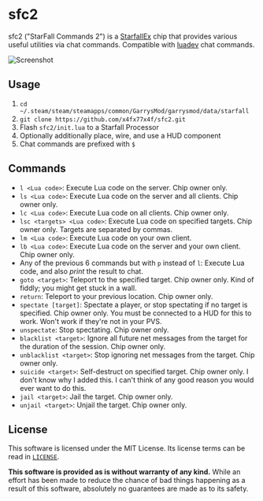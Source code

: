 # sfc2
sfc2 ("StarFall Commands 2") is a [StarfallEx](https://github.com/thegrb93/StarfallEx) chip that provides various useful utilities via chat commands. Compatible with [luadev](https://github.com/Metastruct/luadev) chat commands.

![Screenshot](https://user-images.githubusercontent.com/70858634/160216771-20429142-af10-4b5c-9c7b-5d6d35841fbd.png)

## Usage
1. `cd ~/.steam/steam/steamapps/common/GarrysMod/garrysmod/data/starfall`
2. `git clone https://github.com/x4fx77x4f/sfc2.git`
3. Flash `sfc2/init.lua` to a Starfall Processor
4. Optionally additionally place, wire, and use a HUD component
5. Chat commands are prefixed with `$`

## Commands
- `l <Lua code>`: Execute Lua code on the server. Chip owner only.
- `ls <Lua code>`: Execute Lua code on the server and all clients. Chip owner only.
- `lc <Lua code>`: Execute Lua code on all clients. Chip owner only.
- `lsc <targets> <Lua code>`: Execute Lua code on specified targets. Chip owner only. Targets are separated by commas.
- `lm <Lua code>`: Execute Lua code on your own client.
- `lb <Lua code>`: Execute Lua code on the server and your own client. Chip owner only.
- Any of the previous 6 commands but with `p` instead of `l`: Execute Lua code, and also *print* the result to chat.
- `goto <target>`: Teleport to the specified target. Chip owner only. Kind of fiddly; you might get stuck in a wall.
- `return`: Teleport to your previous location. Chip owner only.
- `spectate [target]`: Spectate a player, or stop spectating if no target is specified. Chip owner only. You must be connected to a HUD for this to work. Won't work if they're not in your PVS.
- `unspectate`: Stop spectating. Chip owner only.
- `blacklist <target>`: Ignore all future net messages from the target for the duration of the session. Chip owner only.
- `unblacklist <target>`: Stop ignoring net messages from the target. Chip owner only.
- `suicide <target>`: Self-destruct on specified target. Chip owner only. I don't know why I added this. I can't think of any good reason you would ever want to do this.
- `jail <target>`: Jail the target. Chip owner only.
- `unjail <target>`: Unjail the target. Chip owner only.

## License
This software is licensed under the MIT License. Its license terms can be read in [`LICENSE`](LICENSE).

**This software is provided as is without warranty of any kind.** While an effort has been made to reduce the chance of bad things happening as a result of this software, absolutely no guarantees are made as to its safety.

